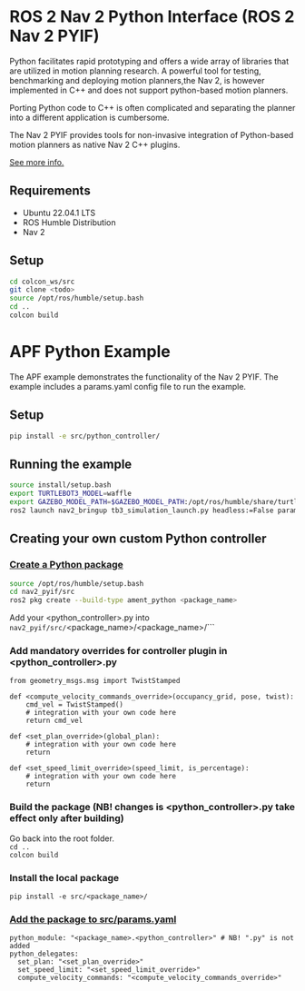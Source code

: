 # ROS 2 Nav 2 Python Interface (ROS 2 Nav 2 PYIF)
Python facilitates rapid prototyping and offers a wide array of libraries that are utilized in motion planning research. 
A powerful tool for testing, benchmarking and deploying motion planners,the Nav 2, is however implemented in C++ and does not support python-based motion planners.

Porting Python code to C++ is often complicated and separating the planner into a different application is cumbersome.  

The Nav 2 PYIF provides tools for non-invasive integration of Python-based motion planners as native Nav 2 C++ plugins. 

[See more info.](https://ims.ut.ee/www-public2/at/2023/bsc/atprog-bakalaureuset55-loti.05.029-danel-leppenen-text-20230520.pdf)

## Requirements
* Ubuntu 22.04.1 LTS
* ROS Humble Distribution
* Nav 2

## Setup
``` bash
cd colcon_ws/src
git clone <todo>
source /opt/ros/humble/setup.bash
cd ..
colcon build
```

# APF Python Example
The APF example demonstrates the functionality of the Nav 2 PYIF. 
The example includes a params.yaml config file to run the example.

## Setup 
``` bash
pip install -e src/python_controller/
```

## Running the example
``` bash
source install/setup.bash
export TURTLEBOT3_MODEL=waffle
export GAZEBO_MODEL_PATH=$GAZEBO_MODEL_PATH:/opt/ros/humble/share/turtlebot3_gazebo/models
ros2 launch nav2_bringup tb3_simulation_launch.py headless:=False params_file:=<path_to_nav2_pyif>/src/params.yaml 
```

## Creating your own custom Python controller
### [Create a Python package](https://docs.ros.org/en/foxy/Tutorials/Beginner-Client-Libraries/Creating-Your-First-ROS2-Package.html)

``` bash
source /opt/ros/humble/setup.bash
cd nav2_pyif/src
ros2 pkg create --build-type ament_python <package_name>
```
Add your <python_controller>.py into ```nav2_pyif/src/```<package_name>/<package_name>/```<br/>

### Add mandatory overrides for controller plugin in <python_controller>.py
```
from geometry_msgs.msg import TwistStamped

def <compute_velocity_commands_override>(occupancy_grid, pose, twist):
    cmd_vel = TwistStamped()
    # integration with your own code here
    return cmd_vel

def <set_plan_override>(global_plan):
    # integration with your own code here
    return

def <set_speed_limit_override>(speed_limit, is_percentage):
    # integration with your own code here
    return
```

### Build the package (NB! changes is <python_controller>.py take effect only after building)
Go back into the root folder.<br/>
```cd ..```<br/>
```colcon build```<br/>

### Install the local package
```pip install -e src/<package_name>/```<br/>

### [Add the package to src/params.yaml](https://github.com/DanelLepp/ros_cppy/blob/main/src/params.yaml)
```
python_module: "<package_name>.<python_controller>" # NB! ".py" is not added
python_delegates:
  set_plan: "<set_plan_override>"
  set_speed_limit: "<set_speed_limit_override>"
  compute_velocity_commands: "<compute_velocity_commands_override>"
```